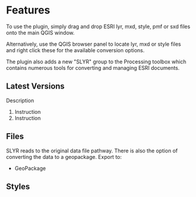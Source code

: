 # Features

To use the plugin, simply drag and drop ESRI lyr, mxd, style, pmf or sxd files
onto the main QGIS window.

Alternatively, use the QGIS browser panel to locate lyr, mxd or style files and
right click these for the available conversion options.

The plugin also adds a new "SLYR" group to the Processing toolbox which
contains numerous tools for converting and managing ESRI documents.

## Latest Versions

Description

1. Instruction
2. Instruction

## Files

SLYR reads to the original data file pathway. There is also the option of
converting the data to a geopackage.
Export to:

- GeoPackage

## Styles
